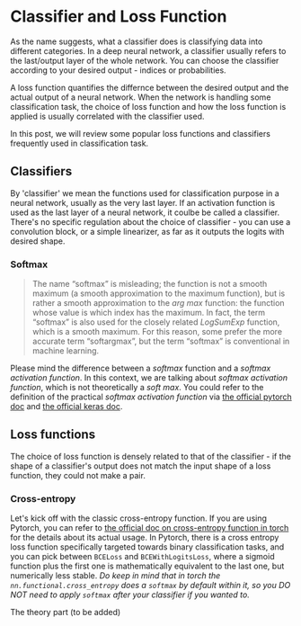 # Classifier and Loss Function

As the name suggests, what a classifier does is classifying data into different categories. In a deep neural network,
a classifier usually refers to the last/output layer of the whole network. You can choose the classifier according to 
your desired output - indices or probabilities.

A loss function quantifies the differnce between the desired output and the actual output of a neural network. When the
network is handling some classification task, the choice of loss function and how the loss function is applied is usually correlated with the classifier used.

In this post, we will review some popular loss functions and classifiers frequently used in classification task.

## Classifiers

By 'classifier' we mean the functions used for classification purpose in a neural network, usually as the very last layer. If an activation function is used as the last layer of a neural network, it coulbe be called a classifier. There's no specific regulation about the choice of classifier - you can use a convolution block, or a simple linearizer, as 
far as it outputs the logits with desired shape.

### Softmax

> The name “softmax” is misleading; the function is not a smooth maximum (a smooth approximation to the maximum function), but is rather a smooth approximation to the _arg max_ function: the function whose value is which index has the maximum. In fact, the term “softmax” is also used for the closely related _LogSumExp_ function, which is a smooth maximum. For this reason, some prefer the more accurate term “softargmax”, but the term “softmax” is conventional in machine learning.

Please mind the difference between a _softmax_ function and a _softmax activation function_. In this context, we are talking about _softmax activation function_, which is not theoretically a _soft max_. You could refer to the definition of the practical _softmax activation function_ via [the official pytorch doc](https://pytorch.org/docs/stable/generated/torch.nn.Softmax.html) and [the official keras doc](https://keras.io/api/layers/activation_layers/softmax/).

## Loss functions

The choice of loss function is densely related to that of the classifier - if the shape of a classifier's output 
does not match the input shape of a loss function, they could not make a pair.

### Cross-entropy
Let's kick off with the classic cross-entropy function. If you are using Pytorch, you can refer to [the official doc
on cross-entropy function in torch](https://pytorch.org/docs/stable/generated/torch.nn.functional.cross_entropy.html) 
for the details about its actual usage. In Pytorch, there is a cross entropy loss function specifically targeted towards binary classification tasks, and you can pick between `BCELoss` and `BCEWithLogitsLoss`, where a sigmoid function plus the first one is mathematically equivalent to the last one, but numerically less stable. _Do keep in mind that in torch the `nn.functional.cross_entropy` does a `softmax`
by default within it, so you DO NOT need to apply `softmax` after your classifier if you wanted to._ 

The theory part (to be added)

